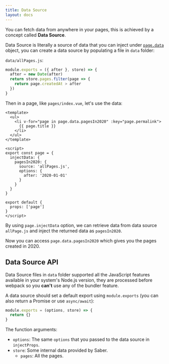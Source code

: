 ```yaml
---
title: Data Source
layout: docs
---
```


You can fetch data from anywhere in your pages, this is achieved by a concept called **Data Source**.

Data Source is literally a source of data that you can inject under [`page.data`](./pages.md#the-page-object) object, you can create a data source by populating a file in `data` folder:

`data/allPages.js`:

```js
module.exports = ({ after }, store) => {
  after = new Date(after)
  return store.pages.filter(page => {
    return page.createdAt > after
  })
}
```

Then in a page, like `pages/index.vue`, let's use the data:

```vue
<template>
  <ul>
    <li v-for="page in page.data.pagesIn2020" :key="page.permalink">
      {{ page.title }}
    </li>
  </ul>
</template>

<script>
export const page = {
  injectData: {
    pagesIn2020: {
      source: 'allPages.js',
      options: {
        after: '2020-01-01'
      }
    }
  }
}

export default {
  props: ['page']
}
</script>
```

By using `page.injectData` option, we can retrieve data from data source `allPage.js` and inject the returned data as `pagesIn2020`.

Now you can access `page.data.pagesIn2020` which gives you the pages created in 2020.

## Data Source API

Data Source files in `data` folder supported all the JavaScript features available in your system's Node.js version, they are processed before webpack so you **can't** use any of the bundler feature.

A data source should set a default export using `module.exports` (you can also return a Promise or use `async/await`):

```js
module.exports = (options, store) => {
  return {}
}
```

The function arguments:

- `options`: The same `options` that you passed to the data source in `injectProps`.
- `store`: Some internal data provided by Saber.
  - `pages`: All the pages.
